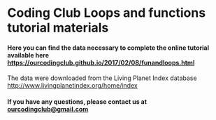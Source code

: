 # Coding Club Loops and functions tutorial materials

#### Here you can find the data necessary to complete the online tutorial available here https://ourcodingclub.github.io/2017/02/08/funandloops.html

The data were downloaded from the Living Planet Index database http://www.livingplanetindex.org/home/index

#### If you have any questions, please contact us at ourcodingclub@gmail.com
